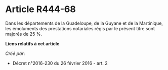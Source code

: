 # Article R444-68

Dans les départements de la Guadeloupe, de la Guyane et de la Martinique, les émoluments des prestations notariales régis par
le présent titre sont majorés de 25 %.

**Liens relatifs à cet article**

_Créé par_:

  - Décret n°2016-230 du 26 février 2016 - art. 2
